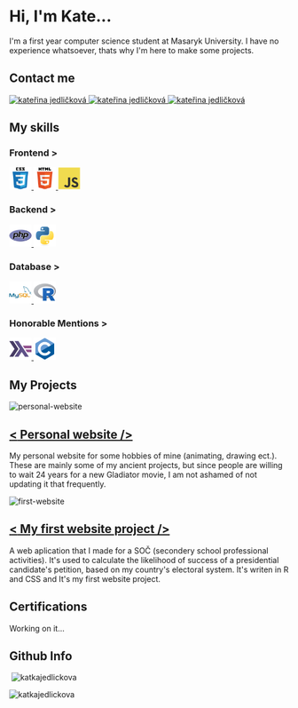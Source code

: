 <h1>Hi, I'm Kate...</h1>
<p>I'm a first year computer science student at Masaryk University. I have no experience whatsoever, thats why I'm here to make some projects.</p>

<section id="contacts">
  <h2>Contact me</h2>
  <div class="icons">
  <a href="https://linkedin.com/in/kateřina jedličková" target="blank"><img src="https://raw.githubusercontent.com/rahuldkjain/github-profile-readme-generator/master/src/images/icons/Social/linked-in-alt.svg" alt="kateřina jedličková" height="30" width="40" />
  </a>
  <a href="https://www.instagram.com/jedl.katka/" target="blank"><img src="https://raw.githubusercontent.com/rahuldkjain/github-profile-readme-generator/master/src/images/icons/Social/instagram.svg" alt="kateřina jedličková" height="30" width="40" />
  </a>
  <a href="https://www.facebook.com/profile.php?id=100023287850047" target="blank"><img src="https://raw.githubusercontent.com/rahuldkjain/github-profile-readme-generator/master/src/images/icons/Social/facebook.svg" alt="kateřina jedličková" height="30" width="40" />
  </a>
  </div>
</section>

<section id="skills">
  <h2>My skills</h2>
    <div class="skill">
      <h3>Frontend <span>></span></h3>
      <div class="icons">
        <a href="https://www.w3schools.com/css/" target="_blank" rel="noreferrer"> <img src="https://raw.githubusercontent.com/devicons/devicon/master/icons/css3/css3-original-wordmark.svg" alt="css3" width="40" height="40"/> 
        </a> 
        <a href="https://www.w3.org/html/" target="_blank" rel="noreferrer"> <img src="https://raw.githubusercontent.com/devicons/devicon/master/icons/html5/html5-original-wordmark.svg" alt="html5" width="40" height="40"/> 
        </a> 
        <a href="https://developer.mozilla.org/en-US/docs/Web/JavaScript" target="_blank" rel="noreferrer"> <img src="https://raw.githubusercontent.com/devicons/devicon/master/icons/javascript/javascript-original.svg" alt="javascript" width="40" height="40"/> 
        </a> 
      </div>
    </div>
    <div class="skill">
      <h3>Backend <span>></span></h3>
      <div class="icons"> 
        <a href="https://www.php.net" target="_blank" rel="noreferrer"> <img src="https://raw.githubusercontent.com/devicons/devicon/master/icons/php/php-original.svg" alt="php" width="40" height="40"/> 
        </a> 
        <a href="https://www.python.org" target="_blank" rel="noreferrer"> <img src="https://raw.githubusercontent.com/devicons/devicon/master/icons/python/python-original.svg" alt="python" width="40" height="40"/> 
        </a> 
      </div>
    </div>
    <div class="skill">
      <h3>Database <span>></span></h3>
      <div class="icons"> 
        <a href="https://www.mysql.com/" target="_blank" rel="noreferrer"> <img src="https://raw.githubusercontent.com/devicons/devicon/master/icons/mysql/mysql-original-wordmark.svg" alt="mysql" width="40" height="40"/> 
        </a> 
        <a href="https://www.r-project.org/" target="_blank" rel="noreferrer"> <img src="https://raw.githubusercontent.com/devicons/devicon/master/icons/r/r-original.svg" alt="r-original" width="40" height="40"/> 
        </a> 
      </div>
    </div>
  <div class="skill">
    <h3>Honorable Mentions <span>></span></h3>
    <div class="icons">
      <a href="https://www.haskell.com/" target="_blank" rel="noreferrer"> <img src="https://raw.githubusercontent.com/devicons/devicon/master/icons/haskell/haskell-original.svg" alt="haskell" width="40" height="40"/> 
        </a> 
        <a href="https://www.r-project.org/" target="_blank" rel="noreferrer"> <img src="https://raw.githubusercontent.com/devicons/devicon/master/icons/c/c-original.svg" alt="c" width="40" height="40"/> 
        </a> 
    </div>
  </div>
  </section>

  <section id="projects">
    <h2>My Projects</h2>
    <div class="projects">
      <div class="project">
        <img src="https://katerina.jedlicka.live/wp-content/uploads/2023/08/jedle-2048x1536.png" alt="personal-website" load="lazy" width="100" height="100"/>
        <div class="description">
          <a href="https://katerina.jedlicka.live/" target="_blank"><h2><span><</span> Personal website <span>/></span></h2></a>
          <p>
            My personal website for some hobbies of mine (animating, drawing ect.).
            <br>These are mainly some of my ancient projects, but since people are willing to wait 24 years for a new Gladiator movie, I am not ashamed of not updating it that frequently.
          </p>
        </div>
      </div>
      <div class="project">
        <img src="https://clipground.com/images/make-signature-clipart-1.jpg" alt="first-website" load="lazy" width="100" height="100"/>
        <div class="description">
          <a href="https://kandidat.shinyapps.io/prezident/" target="_blank">
            <h2><span><</span> My first website project <span>/></span></h2>
          </a>
          <p>
            A web aplication that I made for a SOČ (secondery school professional activities). It's used to calculate the likelihood of success of a presidential candidate's petition, based on my country's electoral system. It's writen in R and CSS and It's my first website project.
          </p>
        </div>
      </div>
    </div>
  </section>

  <section id="certifications">
    <h2>Certifications</h2>
    <p>Working on it...</p>
  </section>

  <section id="info">
    <h2>Github Info</h2>
    <p>&nbsp;<img src="https://github-readme-stats.vercel.app/api?username=katkajedlickova&show_icons=true&locale=en" alt="katkajedlickova" />
    </p>
    <p> <img src="https://komarev.com/ghpvc/?username=katkajedlickova&label=Profile%20views&color=0e75b6&style=flat" alt="katkajedlickova" /> 
    </p>
  <section>
</body>
</html>
